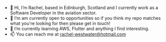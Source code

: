 - 👋 Hi, I’m Rachel, based in Edinburgh, Scotland and I currently work as a Software Developer in the aviation sector. 
- 👀 I’m am currently open to opportunities so if you think my repo matches what you're looking for then please get in touch!
- 🌱 I’m currently learning AWS, Flutter and anything I find interesting.
- 📫 You can reach me at rachel-westwater@hotmail.com

<!---
rwestwater/rwestwater is a ✨ special ✨ repository because its `README.md` (this file) appears on your GitHub profile.
You can click the Preview link to take a look at your changes.
--->
